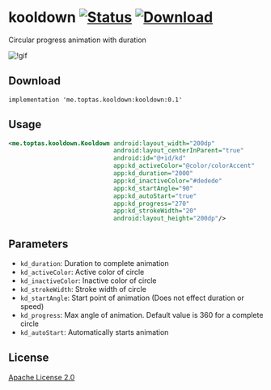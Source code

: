 # kooldown [![Status](https://travis-ci.org/faruktoptas/monitto.svg?branch=master)](https://travis-ci.org/faruktoptas/monitto) [ ![Download](https://api.bintray.com/packages/faruktoptas/kooldown/kooldown/images/download.svg) ](https://bintray.com/faruktoptas/kooldown/kooldown/_latestVersion)

Circular progress animation with duration

![!gif](https://user-images.githubusercontent.com/1595227/54090969-4c3b9880-438b-11e9-9697-e7ef9d81dbbe.gif)

## Download
```implementation 'me.toptas.kooldown:kooldown:0.1'```


## Usage
```xml
<me.toptas.kooldown.Kooldown android:layout_width="200dp"
		                     android:layout_centerInParent="true"
		                     android:id="@+id/kd"
		                     app:kd_activeColor="@color/colorAccent"
		                     app:kd_duration="2000"
		                     app:kd_inactiveColor="#dedede"
		                     app:kd_startAngle="90"
		                     app:kd_autoStart="true"
		                     app:kd_progress="270"
		                     app:kd_strokeWidth="20"
		                     android:layout_height="200dp"/>
```

## Parameters
 * `kd_duration`: Duration to complete animation
 * `kd_activeColor`: Active color of circle
 * `kd_inactiveColor`: Inactive color of circle
 * `kd_strokeWidth`: Stroke width of circle
 * `kd_startAngle`: Start point of animation (Does not effect duration or speed)
 * `kd_progress`: Max angle of animation. Default value is 360 for a complete circle
 * `kd_autoStart`: Automatically starts animation
 

## License
[Apache License 2.0](https://github.com/faruktoptas/kooldown/blob/master/LICENSE)
